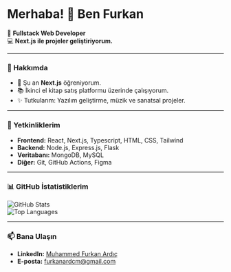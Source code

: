 # Merhaba! 👋 Ben Furkan

🌟 **Fullstack Web Developer**  
💻 **Next.js ile projeler geliştiriyorum.**  

---

### 🚀 Hakkımda
- 🌱 Şu an **Next.js** öğreniyorum.
- 📚 İkinci el kitap satış platformu üzerinde çalışıyorum.
- ✨ Tutkularım: Yazılım geliştirme, müzik ve sanatsal projeler.

---

### 🔧 Yetkinliklerim
- **Frontend:** React, Next.js, Typescript, HTML, CSS, Tailwind
- **Backend:** Node.js, Express.js, Flask
- **Veritabanı:** MongoDB, MySQL
- **Diğer:** Git, GitHub Actions, Figma

---

### 📊 GitHub İstatistiklerim

![GitHub Stats](https://github-readme-stats.vercel.app/api?username=furkanardicm&show_icons=true&theme=radical)  
![Top Languages](https://github-readme-stats.vercel.app/api/top-langs/?username=furkanardicm&layout=compact&theme=radical)

---

### 📫 Bana Ulaşın
- **LinkedIn:** [Muhammed Furkan Ardıç](https://linkedin.com/in/furkanardcm)
- **E-posta:** furkanardcm@gmail.com
